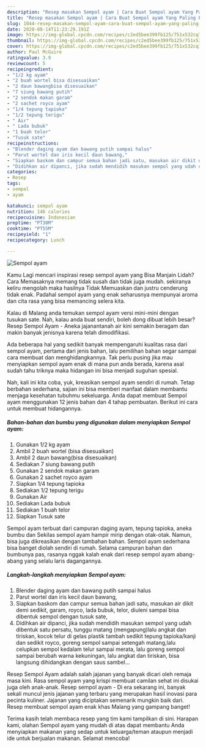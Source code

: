 ```yaml
---
description: "Resep masakan Sempol ayam | Cara Buat Sempol ayam Yang Paling Enak"
title: "Resep masakan Sempol ayam | Cara Buat Sempol ayam Yang Paling Enak"
slug: 1044-resep-masakan-sempol-ayam-cara-buat-sempol-ayam-yang-paling-enak
date: 2020-08-14T11:23:29.191Z
image: https://img-global.cpcdn.com/recipes/c2ed5bee399fb125/751x532cq70/sempol-ayam-foto-resep-utama.jpg
thumbnail: https://img-global.cpcdn.com/recipes/c2ed5bee399fb125/751x532cq70/sempol-ayam-foto-resep-utama.jpg
cover: https://img-global.cpcdn.com/recipes/c2ed5bee399fb125/751x532cq70/sempol-ayam-foto-resep-utama.jpg
author: Paul McGuire
ratingvalue: 3.9
reviewcount: 5
recipeingredient:
- "1/2 kg ayam"
- "2 buah wortel bisa disesuaikan"
- "2 daun bawangbisa disesuaikan"
- "7 siung bawang putih"
- "2 sendok makan garam"
- "2 sachet royco ayam"
- "1/4 tepung tapioka"
- "1/2 tepung terigu"
- " Air"
- " Lada bubuk"
- "1 buah telor"
- "Tusuk sate"
recipeinstructions:
- "Blender daging ayam dan bawang putih sampai halus"
- "Parut wortel dan iris kecil daun bawang,"
- "Siapkan baskom dan campur semua bahan jadi satu, masukan air dikit demi sedikit, garam, royco, lada bubuk, telor, diuleni sampai bisa dibentuk sempol dengan tusuk sate,"
- "Didihkan air dipanci, jika sudah mendidih masukan sempol yang udah dibentuk satu persatu, tunggu matang (mengapung)lalu angkat dan tiriskan, kocok telur di gelas plastik tambah sedikit tepung tapioka/kanji dan sedikit royco, goreng sempol sampai setengah matang,lalu celupkan sempol kedalam telur sampai merata, lalu goreng sempol sampai berubah warna kekuningan, lalu angkat dan tiriskan, bisa langsung dihidangkan dengan saus sambel..."
categories:
- Resep
tags:
- sempol
- ayam

katakunci: sempol ayam 
nutrition: 146 calories
recipecuisine: Indonesian
preptime: "PT30M"
cooktime: "PT55M"
recipeyield: "1"
recipecategory: Lunch

---
```



![Sempol ayam](https://img-global.cpcdn.com/recipes/c2ed5bee399fb125/751x532cq70/sempol-ayam-foto-resep-utama.jpg)

Kamu Lagi mencari inspirasi resep sempol ayam yang Bisa Manjain Lidah? Cara Memasaknya memang tidak susah dan tidak juga mudah. sekiranya keliru mengolah maka hasilnya Tidak Memuaskan dan justru cenderung tidak enak. Padahal sempol ayam yang enak seharusnya mempunyai aroma dan cita rasa yang bisa memancing selera kita.

Kalau di Malang anda temukan sempol ayam versi mini-mini dengan tusukan sate. Nah, kalau anda buat sendiri, boleh dong dibuat lebih besar? Resep Sempol Ayam - Aneka jajanantanah air kini semakin beragam dan makin banyak jenisnya karena telah dimodifikasi.

Ada beberapa hal yang sedikit banyak mempengaruhi kualitas rasa dari sempol ayam, pertama dari jenis bahan, lalu pemilihan bahan segar sampai cara membuat dan menghidangkannya. Tak perlu pusing jika mau menyiapkan sempol ayam enak di mana pun anda berada, karena asal sudah tahu triknya maka hidangan ini bisa menjadi suguhan spesial.


Nah, kali ini kita coba, yuk, kreasikan sempol ayam sendiri di rumah. Tetap berbahan sederhana, sajian ini bisa memberi manfaat dalam membantu menjaga kesehatan tubuhmu sekeluarga. Anda dapat membuat Sempol ayam menggunakan 12 jenis bahan dan 4 tahap pembuatan. Berikut ini cara untuk membuat hidangannya.

<!--inarticleads1-->

##### Bahan-bahan dan bumbu yang digunakan dalam menyiapkan Sempol ayam:

1. Gunakan 1/2 kg ayam
1. Ambil 2 buah wortel (bisa disesuaikan)
1. Ambil 2 daun bawang(bisa disesuaikan)
1. Sediakan 7 siung bawang putih
1. Gunakan 2 sendok makan garam
1. Gunakan 2 sachet royco ayam
1. Siapkan 1/4 tepung tapioka
1. Sediakan 1/2 tepung terigu
1. Gunakan  Air
1. Sediakan  Lada bubuk
1. Sediakan 1 buah telor
1. Siapkan Tusuk sate


Sempol ayam terbuat dari campuran daging ayam, tepung tapioka, aneka bumbu dan Sekilas sempol ayam hampir mirip dengan otak-otak. Namun, bisa juga dikreasikan dengan tambahan bahan. Sempol ayam sederhana bisa banget diolah sendiri di rumah. Selama campuran bahan dan bumbunya pas, rasanya nggak kalah enak dari resep sempol ayam abang-abang yang selalu laris dagangannya. 

<!--inarticleads2-->

##### Langkah-langkah menyiapkan Sempol ayam:

1. Blender daging ayam dan bawang putih sampai halus
1. Parut wortel dan iris kecil daun bawang,
1. Siapkan baskom dan campur semua bahan jadi satu, masukan air dikit demi sedikit, garam, royco, lada bubuk, telor, diuleni sampai bisa dibentuk sempol dengan tusuk sate,
1. Didihkan air dipanci, jika sudah mendidih masukan sempol yang udah dibentuk satu persatu, tunggu matang (mengapung)lalu angkat dan tiriskan, kocok telur di gelas plastik tambah sedikit tepung tapioka/kanji dan sedikit royco, goreng sempol sampai setengah matang,lalu celupkan sempol kedalam telur sampai merata, lalu goreng sempol sampai berubah warna kekuningan, lalu angkat dan tiriskan, bisa langsung dihidangkan dengan saus sambel...


Resep Sempol Ayam adalah salah jajanan yang banyak dicari oleh remaja masa kini. Rasa sempol ayam yang krispi membuat camilan sehat ini disukai juga oleh anak-anak. Resep sempol ayam - Di era sekarang ini, banyak sekali muncul jenis jajanan yang terbaru yang merupakan hasil inovasi para pecinta kuliner. Jajanan yang diciptakan semenarik mungkin baik dari. Resep membuat sempol ayam enak khas Malang yang gampang banget! 

Terima kasih telah membaca resep yang tim kami tampilkan di sini. Harapan kami, olahan Sempol ayam yang mudah di atas dapat membantu Anda menyiapkan makanan yang sedap untuk keluarga/teman ataupun menjadi ide untuk berjualan makanan. Selamat mencoba!
